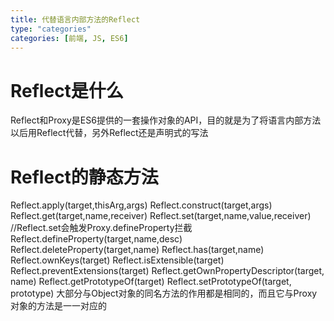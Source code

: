 ```yaml
---
title: 代替语言内部方法的Reflect
type: "categories"
categories: [前端, JS, ES6]
---
```


# Reflect是什么
Reflect和Proxy是ES6提供的一套操作对象的API，目的就是为了将语言内部方法以后用Reflect代替，另外Reflect还是声明式的写法

# Reflect的静态方法
Reflect.apply(target,thisArg,args)
Reflect.construct(target,args)
Reflect.get(target,name,receiver)
Reflect.set(target,name,value,receiver) //Reflect.set会触发Proxy.defineProperty拦截
Reflect.defineProperty(target,name,desc)
Reflect.deleteProperty(target,name)
Reflect.has(target,name)
Reflect.ownKeys(target)
Reflect.isExtensible(target)
Reflect.preventExtensions(target)
Reflect.getOwnPropertyDescriptor(target, name)
Reflect.getPrototypeOf(target)
Reflect.setPrototypeOf(target, prototype)
大部分与Object对象的同名方法的作用都是相同的，而且它与Proxy对象的方法是一一对应的

